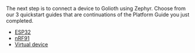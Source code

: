 The next step is to connect a device to Golioth using Zephyr. Choose from our 3 quickstart guides that are continuations of the Platform Guide you just completed.

* [ESP32](/hardware/esp32)
* [nRF91](/hardware/nrf91)
* [Virtual device](/hardware/virtual-devices)